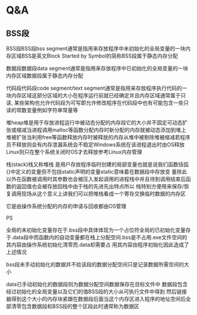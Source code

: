 Q&A
======

BSS段
-------

BSS段BSS段bss segment通常是指用来存放程序中未初始化的全局变量的一块内存区域BSS是英文Block Started by Symbol的简称BSS段属于静态内存分配

数据段数据段data segment通常是指用来存放程序中已初始化的全局变量的一块内存区域数据段属于静态内存分配

代码段代码段code segment/text segment通常是指用来存放程序执行代码的一块内存区域这部分区域的大小在程序运行前就已经确定并且内存区域通常属于只读, 某些架构也允许代码段为可写即允许修改程序在代码段中也有可能包含一些只读的常数变量例如字符串常量等

堆heap堆是用于存放进程运行中被动态分配的内存段它的大小并不固定可动态扩张或缩减当进程调用malloc等函数分配内存时新分配的内存就被动态添加到堆上堆被扩张当利用free等函数释放内存时被释放的内存从堆中被剔除堆被缩减若程序员不释放则会有内存泄漏系统会不稳定Windows系统在该进程退出时由OS释放Linux则只在整个系统关闭时OS才去释放参考Linux内存管理

栈(stack)栈又称堆栈 是用户存放程序临时创建的局部变量也就是说我们函数括弧{}中定义的变量但不包括static声明的变量static意味着在数据段中存放变 量除此以外在函数被调用时其参数也会被压入发起调用的进程栈中并且待到调用结束后函数的返回值也会被存放回栈中由于栈的先进先出特点所以 栈特别方便用来保存/恢复调用现场从这个意义上讲我们可以把堆栈看成一个寄存交换临时数据的内存区

它是由操作系统分配的内存的申请与回收都由OS管理

PS

全局的未初始化变量存在于.bss段中具体体现为一个占位符全局的已初始化变量存 于.data段中而函数内的自动变量都在栈上分配空间.bss是不占用.exe文件空间的其内容由操作系统初始化清零而.data却需要占 用其内容由程序初始化因此造成了上述情况

bss段未手动初始化的数据并不给该段的数据分配空间只是记录数据所需空间的大小

data已手动初始化的数据段则为数据分配空间数据保存在目标文件中 数据段包含经过初始化的全局变量以及它们的值BSS段的大小从可执行文件中得到 然后链接器得到这个大小的内存块紧跟在数据段后面当这个内存区进入程序的地址空间后全部清零包含数据段和BSS段的整个区段此时通常称为数据区

